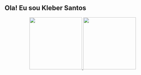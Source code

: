 ## Ola! Eu sou Kleber Santos

<div align="center">
  <a href="https://github.com/kleber4601">
  <img height="170em" src="https://github-readme-stats.vercel.app/api?username=kleber4601&show_icons=true&theme=dracula&include_all_commits=true&count_private=true"/>
  <img height="170em" src="https://github-readme-stats.vercel.app/api/top-langs/?username=kleber4601&layout=compact&langs_count=7&theme=dark"/>
</div>

